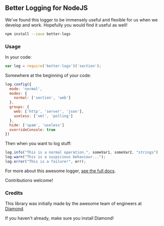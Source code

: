 Better Logging for NodeJS
-------------------------

We've found this logger to be immensely useful and flexible for us when we develop and work. Hopefully you would find it useful as well!

```bash
npm install --save better-logs
```

### Usage

In your code:
```js
var log = require('better-logs')('section');
```

Somewhere at the beginning of your code:
```js
log.config({
  mode: 'normal',
  modes: {
    normal: ['section', 'web']
  },
  groups: {
    web: ['http', 'server', 'json'],
    useless: ['xml', 'polling']
  },
  hide: ['spam', 'useless']
  overrideConsole: true
})
```

Then when you want to log stuff:
```js
log.info("This is a normal operation.", someVar1, someVar2, "strings");
log.warn("This is a suspicious behaviour...");
log.error("This is a failure!", err);
```

For more about this awesome logger, [see the full docs](https://github.com/diamondio/log/wiki/Documentation).

Contributions welcome!

### Credits
This library was initially made by the awesome team of engineers at [Diamond](https://diamond.io).

If you haven't already, make sure you install Diamond!


